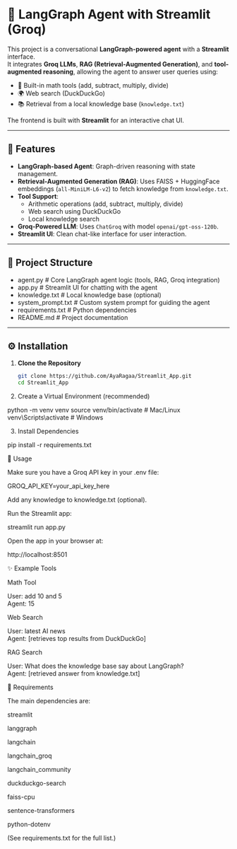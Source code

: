 # 🤖 LangGraph Agent with Streamlit (Groq)

This project is a conversational **LangGraph-powered agent** with a **Streamlit** interface.  
It integrates **Groq LLMs**, **RAG (Retrieval-Augmented Generation)**, and **tool-augmented reasoning**, allowing the agent to answer user queries using:

- 🔢 Built-in math tools (add, subtract, multiply, divide)
- 🌍 Web search (DuckDuckGo)
- 📚 Retrieval from a local knowledge base (`knowledge.txt`)

The frontend is built with **Streamlit** for an interactive chat UI.

---

## 🚀 Features
- **LangGraph-based Agent**: Graph-driven reasoning with state management.
- **Retrieval-Augmented Generation (RAG)**: Uses FAISS + HuggingFace embeddings (`all-MiniLM-L6-v2`) to fetch knowledge from `knowledge.txt`.
- **Tool Support**:
  - Arithmetic operations (add, subtract, multiply, divide)
  - Web search using DuckDuckGo
  - Local knowledge search
- **Groq-Powered LLM**: Uses `ChatGroq` with model `openai/gpt-oss-120b`.
- **Streamlit UI**: Clean chat-like interface for user interaction.

---

## 📂 Project Structure
- agent.py # Core LangGraph agent logic (tools, RAG, Groq integration)
- app.py # Streamlit UI for chatting with the agent
- knowledge.txt # Local knowledge base (optional)
- system_prompt.txt # Custom system prompt for guiding the agent
- requirements.txt # Python dependencies
- README.md # Project documentation


---

## ⚙️ Installation

1. **Clone the Repository**
   ```bash
   git clone https://github.com/AyaRagaa/Streamlit_App.git
   cd Streamlit_App
   ```


2. Create a Virtual Environment (recommended)

python -m venv venv
source venv/bin/activate   # Mac/Linux
venv\Scripts\activate      # Windows


3. Install Dependencies

pip install -r requirements.txt

🏃 Usage

Make sure you have a Groq API key in your .env file:

GROQ_API_KEY=your_api_key_here


Add any knowledge to knowledge.txt (optional).

Run the Streamlit app:

streamlit run app.py


Open the app in your browser at:

http://localhost:8501

✨ Example Tools

Math Tool

User: add 10 and 5  
Agent: 15


Web Search

User: latest AI news  
Agent: [retrieves top results from DuckDuckGo]


RAG Search

User: What does the knowledge base say about LangGraph?  
Agent: [retrieved answer from knowledge.txt]

📜 Requirements

The main dependencies are:

streamlit

langgraph

langchain

langchain_groq

langchain_community

duckduckgo-search

faiss-cpu

sentence-transformers

python-dotenv

(See requirements.txt for the full list.)

